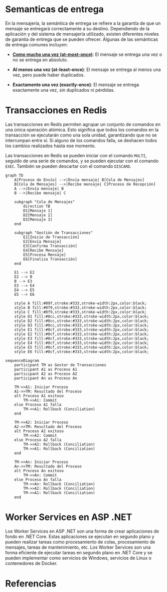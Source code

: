# Semanticas de entrega

En la mensajería, la semántica de entrega se refiere a la garantía de que un mensaje se entregará correctamente a su destino. Dependiendo de la aplicación y del sistema de mensajería utilizado, existen diferentes niveles de garantía de entrega que se pueden ofrecer. Algunas de las semánticas de entrega comunes incluyen:

- [**Como mucho una vez (at-most-once)**](./01-at-most-once-semantic/README.md): El mensaje se entrega una vez o no se entrega en absoluto.

- **Al menos una vez (at-least-once)**: El mensaje se entrega al menos una vez, pero puede haber duplicados.

- **Exactamente una vez (exactly-once)**: El mensaje se entrega exactamente una vez, sin duplicados ni pérdidas.

# Transacciones en Redis

Las transacciones en Redis permiten agrupar un conjunto de comandos en una única operación atómica. Esto significa que todos los comandos en la transacción se ejecutarán como una sola unidad, garantizando que no se interrumpan entre sí. Si alguno de los comandos falla, se deshacen todos los cambios realizados hasta ese momento.

Las transacciones en Redis se pueden iniciar con el comando `MULTI`, seguido de una serie de comandos, y se pueden ejecutar con el comando `EXEC`. También se pueden descartar con el comando `DISCARD`.

```mermaid
graph TD
    A[Proceso de Envío] -->|Envía mensaje| B[Cola de Mensajes]
    B[Cola de Mensajes] -->|Recibe mensaje| C[Proceso de Recepción]
    A -->|Envía mensaje| B
    B -->|Recibe mensaje| C

    subgraph "Cola de Mensajes"
        direction TB
        D1[Mensaje 1]
        D2[Mensaje 2]
        D3[Mensaje 3]
    end

    subgraph "Gestión de Transacciones"
        E1[Inicio de Transacción]
        E2[Envía Mensaje]
        E3[Confirma Transacción]
        E4[Recibe Mensaje]
        E5[Procesa Mensaje]
        E6[Finaliza Transacción]
    end

    E1 --> E2
    E2 --> B
    B --> E3
    E3 --> E4
    E4 --> E5
    E5 --> E6

    style A fill:#09f,stroke:#333,stroke-width:2px,color:black;
    style B fill:#0f9,stroke:#333,stroke-width:2px,color:black;
    style C fill:#0f9,stroke:#333,stroke-width:2px,color:black;
    style D1 fill:#0cc,stroke:#333,stroke-width:2px,color:black;
    style D2 fill:#0cc,stroke:#333,stroke-width:2px,color:black;
    style D3 fill:#0cc,stroke:#333,stroke-width:2px,color:black;
    style E1 fill:#0cf,stroke:#333,stroke-width:2px,color:black;
    style E2 fill:#0cf,stroke:#333,stroke-width:2px,color:black;
    style E3 fill:#0cf,stroke:#333,stroke-width:2px,color:black;
    style E4 fill:#0cf,stroke:#333,stroke-width:2px,color:black;
    style E5 fill:#0cf,stroke:#333,stroke-width:2px,color:black;
    style E6 fill:#0cf,stroke:#333,stroke-width:2px,color:black;
```

```mermaid
sequenceDiagram
    participant TM as Gestor de Transacciones
    participant A1 as Proceso A1
    participant A2 as Proceso A2
    participant An as Proceso An

    TM->>A1: Iniciar Proceso
    A1->>TM: Resultado del Proceso
    alt Proceso A1 exitoso
        TM->>A1: Commit
    else Proceso A1 falla
        TM->>A1: Rollback (Conciliation)
    end

    TM->>A2: Iniciar Proceso
    A2->>TM: Resultado del Proceso
    alt Proceso A2 exitoso
        TM->>A2: Commit
    else Proceso A2 falla
        TM->>A2: Rollback (Conciliation)
        TM->>A1: Rollback (Conciliation)
    end

    TM->>An: Iniciar Proceso
    An->>TM: Resultado del Proceso
    alt Proceso An exitoso
        TM->>An: Commit
    else Proceso An falla
        TM->>An: Rollback (Conciliation)        
        TM->>A2: Rollback (Conciliation)
        TM->>A1: Rollback (Conciliation)
    end
```


# Worker Services en ASP .NET 

Los Worker Services en ASP .NET son una forma de crear aplicaciones de fondo en .NET Core. Estas aplicaciones se ejecutan en segundo plano y pueden realizar tareas como procesamiento de colas, procesamiento de mensajes, tareas de mantenimiento, etc. Los Worker Services son una forma eficiente de ejecutar tareas en segundo plano en .NET Core y se pueden implementar como servicios de Windows, servicios de Linux o contenedores de Docker.

# Referencias







